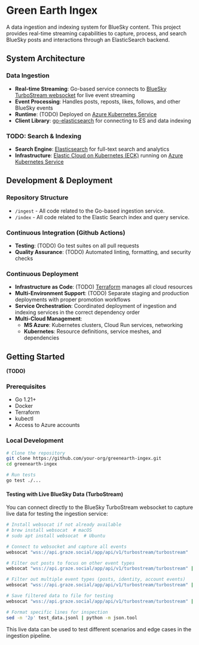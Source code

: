 # Green Earth Ingex

A data ingestion and indexing system for BlueSky content. This project provides real-time streaming capabilities to capture, process, and search BlueSky posts and interactions through an ElasticSearch backend.

## System Architecture

### Data Ingestion
- **Real-time Streaming**: Go-based service connects to [BlueSky TurboStream websocket](https://www.graze.social/docs/graze-turbostream) for live event streaming
- **Event Processing**: Handles posts, reposts, likes, follows, and other BlueSky events
- **Runtime**: (TODO) Deployed on [Azure Kubernetes Service](https://azure.microsoft.com/en-us/products/kubernetes-service/)
- **Client Library**: [go-elasticsearch](https://pkg.go.dev/github.com/elastic/go-elasticsearch/v9) for connecting to ES and data indexing

### TODO: Search & Indexing
- **Search Engine**: [Elasticsearch](https://www.elastic.co/docs/solutions/search) for full-text search and analytics
- **Infrastructure**: [Elastic Cloud on Kubernetes (ECK)](https://www.elastic.co/docs/deploy-manage/deploy/cloud-on-k8s#eck-overview) running on [Azure Kubernetes Service](https://azure.microsoft.com/en-us/products/kubernetes-service/)

## Development & Deployment

### Repository Structure

- `/ingest` - All code related to the Go-based ingestion service.
- `/index` - All code related to the Elastic Search index and query service.

### Continuous Integration (Github Actions)
- **Testing**: (TODO) Go test suites on all pull requests
- **Quality Assurance**: (TODO) Automated linting, formatting, and security checks

### Continuous Deployment
- **Infrastructure as Code**: (TODO) [Terraform](https://developer.hashicorp.com/terraform/intro/use-cases) manages all cloud resources
- **Multi-Environment Support**: (TODO) Separate staging and production deployments with proper promotion workflows
- **Service Orchestration**: Coordinated deployment of ingestion and indexing services in the correct dependency order
- **Multi-Cloud Management**:
  - **MS Azure**: Kubernetes clusters, Cloud Run services, networking
  - **Kubernetes**: Resource definitions, service meshes, and dependencies

## Getting Started

**(TODO)**

### Prerequisites
- Go 1.21+
- Docker
- Terraform
- kubectl
- Access to Azure accounts

### Local Development
```bash
# Clone the repository
git clone https://github.com/your-org/greenearth-ingex.git
cd greenearth-ingex

# Run tests
go test ./...
```

#### Testing with Live BlueSky Data (TurboStream)

You can connect directly to the BlueSky TurboStream websocket to capture live data for testing the ingestion service:

```bash
# Install websocat if not already available
# brew install websocat  # macOS
# sudo apt install websocat  # Ubuntu

# Connect to websocket and capture all events
websocat "wss://api.graze.social/app/api/v1/turbostream/turbostream"

# Filter out posts to focus on other event types
websocat "wss://api.graze.social/app/api/v1/turbostream/turbostream" | grep -v '"collection": "app.bsky.feed.post"'

# Filter out multiple event types (posts, identity, account events)
websocat "wss://api.graze.social/app/api/v1/turbostream/turbostream" | grep -v -E '"collection": "app.bsky.feed.post"|"kind": "identity"|"kind": "account"'

# Save filtered data to file for testing
websocat "wss://api.graze.social/app/api/v1/turbostream/turbostream" | grep -v '"collection": "app.bsky.feed.post"' > test_data.jsonl

# Format specific lines for inspection
sed -n '2p' test_data.jsonl | python -m json.tool
```

This live data can be used to test different scenarios and edge cases in the ingestion pipeline.